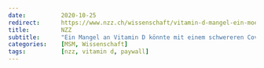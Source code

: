```yaml
---
date:          2020-10-25
redirect:      https://www.nzz.ch/wissenschaft/vitamin-d-mangel-ein-moeglicher-risikofaktor-fuer-schwere-covid-19-ld.1577127
title:         NZZ
subtitle:      "Ein Mangel an Vitamin D könnte mit einem schwereren Covid-19-Verlauf in Zusammenhang stehen"
categories:    [MSM, Wissenschaft]
tags:          [nzz, vitamin d, paywall]
---
```

